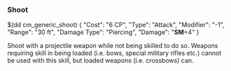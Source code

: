 ### Shoot

$(dd cm_generic_shoot)
{
	"Cost": "6 CP",
	"Type": "Attack",
	"Modifier": "-1",
	"Range": "30 ft",
	"Damage Type": "Piercing",
	"Damage": "__SM__+4"
}

Shoot with a projectile weapon while not being skilled to do so.
Weapons requiring skill in being loaded (i.e. bows, special military
rifles etc.) cannot be used with this skill, but loaded weapons (i.e.
crossbows) can.
